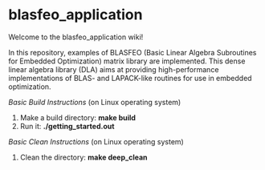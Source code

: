 # blasfeo_application

Welcome to the blasfeo_application wiki!

In this repository, examples of BLASFEO (Basic Linear Algebra Subroutines for Embedded Optimization) matrix library are implemented. This dense linear algebra library (DLA) aims at providing  high-performance implementations of
BLAS- and LAPACK-like routines for use in embedded optimization.

_Basic Build Instructions_ (on Linux operating system)
1. Make a build directory: **make build**
2. Run it: **./getting_started.out**

_Basic Clean Instructions_ (on Linux operating system)
1. Clean the directory: **make deep_clean**
